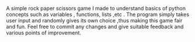  A simple rock paper scissors game I made to understand basics of python concepts such as variables , functions, lists ,etc .
 The program simply takes user input and randomly gives its own choice ,thus making this game fair and fun.
 Feel free to commit any changes and give suitable feedback and various points of improvement.
